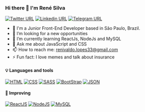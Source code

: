 ### Hi there 👋 I'm René Silva

[![Twitter URL](https://img.shields.io/twitter/url?logo=Twitter&style=social&url=https://twitter.com/ReneThree)](https://twitter.com/ReneThree)
[![Linkedin URL](https://img.shields.io/twitter/url?label=Linkedin&logo=Linkedin&style=social&url=https://www.linkedin.com/in/renivaldo-lopes-da-silva-06a293189/)](https://www.linkedin.com/in/renivaldo-lopes-da-silva-06a293189/)
[![Telegram URL](https://img.shields.io/twitter/url?label=Telegram&logo=Telegram&style=social&url=https://t.me/ReneSilva33)](https://t.me/ReneSilva33)


- :man: I'm a Junior Front-End Developer based in São Paulo, Brazil.
- 🔭 I’m looking for a new opportunities
- 🌱 I’m currently learning ReactJs, NodeJs and MySQL
- 💬 Ask me about JavaScript and CSS
- 📫 How to reach me: renivaldo.lopes33@gmail.com
- ⚡ Fun fact: I love memes and talk about insurance

#### :bulb: Languages and tools

[![HTML](https://img.shields.io/twitter/url?label=HTML&logo=HTML&style=social&url=https%3A%2F%2Fwww.w3schools.com%2Fhtml%2F)](https%3A%2F%2Fwww.w3schools.com%2Fhtml%2F)
[![CSS](https://img.shields.io/twitter/url?label=CSS&logo=CSS&style=social&url=https%3A%2F%2Fwww.w3schools.com%2Fcss%2F)](https%3A%2F%2Fwww.w3schools.com%2Fcss%2F)
[![SASS](https://img.shields.io/twitter/url?label=SASS&logo=SASS&style=social&url=https%3A%2F%2Fsass-lang.com%2F)](https%3A%2F%2Fsass-lang.com%2F)
[![BootStrap](https://img.shields.io/twitter/url?label=Bootstrap&logo=Bootstrap&style=social&url=https%3A%2F%2Fgetbootstrap.com%2F)](https%3A%2F%2Fgetbootstrap.com%2F)
[![JSON](https://img.shields.io/twitter/url?label=JSON&logo=JSON&style=social&url=https%3A%2F%2Fwww.json.org%2Fjson-pt.html)](https%3A%2F%2Fwww.json.org%2Fjson-pt.html)

#### :rocket: Improving

[![ReactJS](https://img.shields.io/twitter/url?label=ReactJS&logo=React&style=social&url=https%3A%2F%2Fpt-br.reactjs.org%2F)](https%3A%2F%2Fpt-br.reactjs.org%2F)
[![NodeJS](https://img.shields.io/twitter/url?label=NodeJS&logo=NodeJS&style=social&url=https%3A%2F%2Fnodejs.org%2Fen%2F)](https%3A%2F%2Fnodejs.org%2Fen%2F)
[![MySQL](https://img.shields.io/twitter/url?label=MySQL&logo=Mysql&style=social&url=https%3A%2F%2Fwww.mysql.com%2F)](https%3A%2F%2Fwww.mysql.com%2F)
